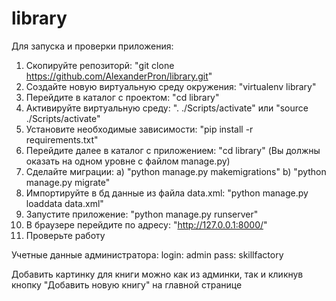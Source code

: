 # library
Для запуска и проверки приложения:
1) Скопируйте репозиторй: "git clone https://github.com/AlexanderPron/library.git"
2) Создайте новую виртуальную среду окружения: "virtualenv library"
3) Перейдите в каталог с проектом: "cd library"
4) Активируйте виртуальную среду:  ". ./Scripts/activate" или "source ./Scripts/activate"
5) Установите необходимые зависимости: "pip install -r requirements.txt"
6) Перейдите далее в каталог с приложением: "cd library" (Вы должны оказать на одном уровне с файлом manage.py)
7) Сделайте миграции: 
  a) "python manage.py makemigrations"
  b) "python manage.py migrate"
8) Импортируйте в бд данные из файла data.xml: "python manage.py loaddata data.xml" 
9) Запустите приложение: "python manage.py runserver"
10) В браузере перейдите по адресу: "http://127.0.0.1:8000/"
11) Проверьте работу

Учетные данные администратора:
login: admin
pass: skillfactory

Добавить картинку для книги можно как из админки, так и кликнув кнопку "Добавить новую книгу" на главной странице
